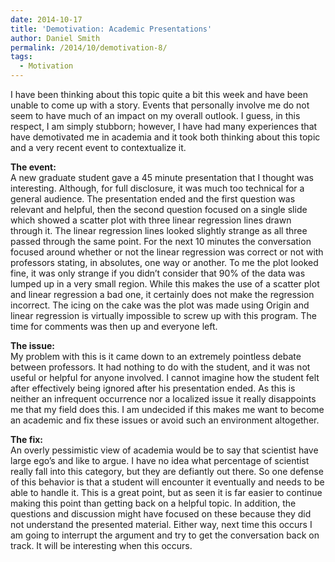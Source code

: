```yaml
---
date: 2014-10-17
title: 'Demotivation: Academic Presentations'
author: Daniel Smith
permalink: /2014/10/demotivation-8/
tags:
  - Motivation
---
```

I have been thinking about this topic quite a bit this week and have been unable to come up with a story. Events that personally involve me do not seem to have much of an impact on my overall outlook. I guess, in this respect, I am simply stubborn; however, I have had many experiences that have demotivated me in academia and it took both thinking about this topic and a very recent event to contextualize it.

**The event:**  
A new graduate student gave a 45 minute presentation that I thought was interesting. Although, for full disclosure, it was much too technical for a general audience. The presentation ended and the first question was relevant and helpful, then the second question focused on a single slide which showed a scatter plot with three linear regression lines drawn through it. The linear regression lines looked slightly strange as all three passed through the same point. For the next 10 minutes the conversation focused around whether or not the linear regression was correct or not with professors stating, in absolutes, one way or another. To me the plot looked fine, it was only strange if you didn&#8217;t consider that 90% of the data was lumped up in a very small region. While this makes the use of a scatter plot and linear regression a bad one, it certainly does not make the regression incorrect. The icing on the cake was the plot was made using Origin and linear regression is virtually impossible to screw up with this program. The time for comments was then up and everyone left.

**The issue:**  
My problem with this is it came down to an extremely pointless debate between professors. It had nothing to do with the student, and it was not useful or helpful for anyone involved. I cannot imagine how the student felt after effectively being ignored after his presentation ended. As this is neither an infrequent occurrence nor a localized issue it really disappoints me that my field does this. I am undecided if this makes me want to become an academic and fix these issues or avoid such an environment altogether.

**The fix:**  
An overly pessimistic view of academia would be to say that scientist have large ego&#8217;s and like to argue. I have no idea what percentage of scientist really fall into this category, but they are defiantly out there. So one defense of this behavior is that a student will encounter it eventually and needs to be able to handle it. This is a great point, but as seen it is far easier to continue making this point than getting back on a helpful topic. In addition, the questions and discussion might have focused on these because they did not understand the presented material. Either way, next time this occurs I am going to interrupt the argument and try to get the conversation back on track. It will be interesting when this occurs.

